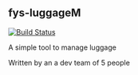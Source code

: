 ## fys-luggageM

[![Build Status](https://travis-ci.com/ev1l0rd/fys-luggageM.svg?token=NysqV9t7yiBFbuW7BtWA&branch=master)](https://travis-ci.com/ev1l0rd/fys-luggageM)

A simple tool to manage luggage

Written by an a dev team of 5 people
